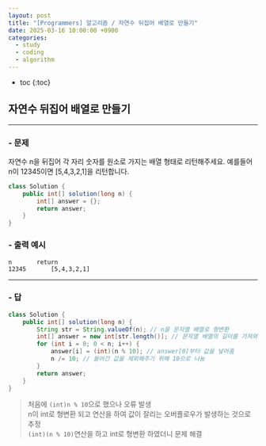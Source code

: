 ```yaml
---
layout: post
title: "[Programmers] 알고리즘 / 자연수 뒤집어 배열로 만들기"
date: 2025-03-16 10:00:00 +0900
categories: 
  - study
  - coding
  - algorithm
---
```


* toc
{:toc}

## 자연수 뒤집어 배열로 만들기

---

### - 문제

자연수 n을 뒤집어 각 자리 숫자를 원소로 가지는 배열 형태로 리턴해주세요. 예를들어 n이 12345이면 [5,4,3,2,1]을 리턴합니다.

```java
class Solution {
    public int[] solution(long n) {
        int[] answer = {};
        return answer;
    }
}
```

### - 출력 예시

```
n	    return
12345	    [5,4,3,2,1]
```

<!-- >  -->

---

### - 답

```java
class Solution {
    public int[] solution(long n) {
        String str = String.valueOf(n); // n을 문자열 배열로 형변환
        int[] answer = new int[str.length()]; // 문자열 배열의 길이를 가져와 리스트 생성
        for (int i = 0; 0 < n; i++) { 
            answer[i] = (int)(n % 10); // answer[0]부터 값을 넣어줌  
            n /= 10; // 들어간 값을 제외해주기 위해 10으로 나눔
        }
        return answer;
    }
}
```

> 처음에 `(int)n % 10`으로 했으나 오류 발생  
> n이 int로 형변환 되고 연산을 하여 값이 잘리는 오버플로우가 발생하는 것으로 추정  
> `(int)(n % 10)`연산을 하고 int로 형변환 하였더니 문제 해결
